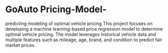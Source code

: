 # GoAuto Pricing-Model-
predicting modeling of optimal vehicle pricing 
This project focuses on developing a machine learning-based price regression model to determine optimal vehicle pricing. The model leverages historical vehicle data and multiple features such as mileage, age, brand, and condition to predict fair market prices.
